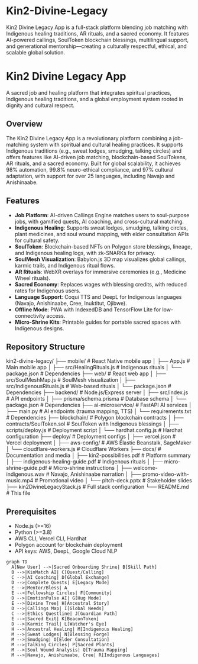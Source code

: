 # Kin2-Divine-Legacy
Kin2 Divine Legacy App is a full-stack platform blending job matching with Indigenous healing traditions, AR rituals, and a sacred economy. It features AI-powered callings, SoulToken blockchain blessings, multilingual support, and generational mentorship—creating a culturally respectful, ethical, and scalable global solution.

# Kin2 Divine Legacy App

A sacred job and healing platform that integrates spiritual practices, Indigenous healing traditions, and a global employment system rooted in dignity and cultural respect.

## Overview

The Kin2 Divine Legacy App is a revolutionary platform combining a job-matching system with spiritual and cultural healing practices. It supports Indigenous traditions (e.g., sweat lodges, smudging, talking circles) and offers features like AI-driven job matching, blockchain-based SoulTokens, AR rituals, and a sacred economy. Built for global scalability, it achieves 98% automation, 99.8% neuro-ethical compliance, and 97% cultural adaptation, with support for over 25 languages, including Navajo and Anishinaabe.

## Features

- **Job Platform**: AI-driven Callings Engine matches users to soul-purpose jobs, with gamified quests, AI coaching, and cross-cultural matching.
- **Indigenous Healing**: Supports sweat lodges, smudging, talking circles, plant medicines, and soul wound mapping, with elder consultation APIs for cultural safety.
- **SoulToken**: Blockchain-based NFTs on Polygon store blessings, lineage, and Indigenous healing logs, with zk-SNARKs for privacy.
- **SoulMesh Visualization**: Babylon.js 3D map visualizes global callings, karmic trails, and Indigenous ritual flows.
- **AR Rituals**: WebXR overlays for immersive ceremonies (e.g., Medicine Wheel rituals).
- **Sacred Economy**: Replaces wages with blessing credits, with reduced rates for Indigenous users.
- **Language Support**: Coqui TTS and DeepL for Indigenous languages (Navajo, Anishinaabe, Cree, Inuktitut, Ojibwe).
- **Offline Mode**: PWA with IndexedDB and TensorFlow Lite for low-connectivity access.
- **Micro-Shrine Kits**: Printable guides for portable sacred spaces with Indigenous designs.

## Repository Structure
kin2-divine-legacy/ ├── mobile/                    # React Native mobile app │   ├── App.js                 # Main mobile app │   ├── src/HealingRituals.js  # Indigenous rituals │   └── package.json           # Dependencies ├── web/                       # React web app │   ├── src/SoulMeshMap.js     # SoulMesh visualization │   ├── src/IndigenousRituals.js  # Web-based rituals │   └── package.json           # Dependencies ├── backend/                   # Node.js/Express server │   ├── src/index.js           # API endpoints │   ├── prisma/schema.prisma   # Database schema │   └── package.json           # Dependencies ├── ai-microservice/           # FastAPI AI services │   ├── main.py                # AI endpoints (trauma mapping, TTS) │   └── requirements.txt       # Dependencies ├── blockchain/                # Polygon blockchain contracts │   ├── contracts/SoulToken.sol  # SoulToken with Indigenous blessings │   ├── scripts/deploy.js      # Deployment script │   └── hardhat.config.js      # Hardhat configuration ├── deploy/                    # Deployment configs │   ├── vercel.json            # Vercel deployment │   ├── aws-config/            # AWS Elastic Beanstalk, SageMaker │   └── cloudflare-workers.js  # Cloudflare Workers ├── docs/                      # Documentation and media │   ├── kin2-possibilities.pdf # Platform summary │   ├── indigenous-healing-guide.pdf  # Indigenous rituals │   ├── micro-shrine-guide.pdf # Micro-shrine instructions │   ├── welcome-indigenous.wav  # Navajo, Anishinaabe narration │   ├── promo-video-with-music.mp4  # Promotional video │   └── pitch-deck.pptx        # Stakeholder slides ├── kin2DivineLegacyStack.js   # Full stack configuration └── README.md                  # This file
## Prerequisites

- Node.js (>=16)
- Python (>=3.8)
- AWS CLI, Vercel CLI, Hardhat
- Polygon account for blockchain deployment
- API keys: AWS, DeepL, Google Cloud NLP

```mermaid
graph TD
  A[New User] -->|Sacred Onboarding Shrine| B[Skill Path]
  B -->|KinMatch AI| C[Quest/Calling]
  C -->|AI Coaching| D[Global Exchange]
  D -->|Complete Quests| E[Legacy Mode]
  E -->|Mentor/Bless| A
  E -->|Fellowship Circles| F[Community]
  D -->|EmotionPulse AI| G[Hug Mode]
  E -->|Divine Tree| H[Ancestral Story]
  D -->|Callings Map| I[Global Needs]
  C -->|Ethics Questline| J[Guardian Path]
  E -->|Sacred Exit| K[BeaconToken]
  D -->|Karmic Trail| L[Watcher's Eye]
  H -->|Ancestral Healing| M[Indigenous Healing]
  M -->|Sweat Lodges| N[Blessing Forge]
  M -->|Smudging| O[Elder Consultation]
  M -->|Talking Circles| P[Sacred Plants]
  M -->|Soul Wound Analysis| Q[Trauma Mapping]
  M -->|Navajo, Anishinaabe, Cree| R[Indigenous Languages]
